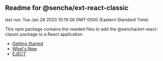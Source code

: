 ## Readme for @sencha/ext-react-classic

last run: Tue Jan 28 2020 10:19:26 GMT-0500 (Eastern Standard Time)

This npm package contains the needed files to add the @sencha/ext-react-classic package to a React application

- [Getting Started](https://github.com/sencha/ext-react/blob/ext-react-7.1.1/packages/ext-react-classic/GETTING_STARTED.md)
- [What's New](https://github.com/sencha/ext-react/blob/ext-react-7.1.1/packages/ext-react-classic/WHATS_NEW.md)
- [EJECT](https://github.com/sencha/ext-react/blob/ext-react-7.1.1/packages/ext-react-classic/EJECT.md)
